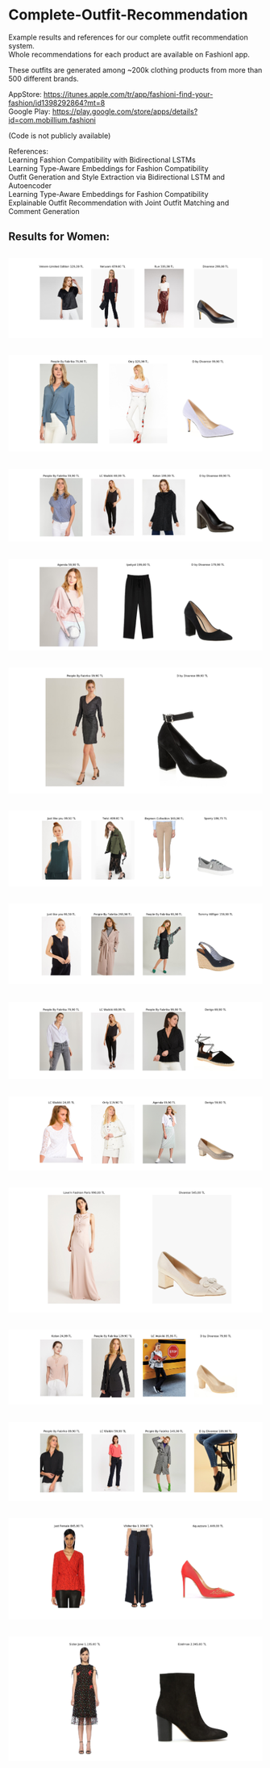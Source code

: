 # Complete-Outfit-Recommendation

Example results and references for our complete outfit recommendation system. <br/>
Whole recommendations for each product are available on FashionI app.

These outfits are generated among ~200k clothing products from more than 500 different brands. 

AppStore: https://itunes.apple.com/tr/app/fashioni-find-your-fashion/id1398292864?mt=8 <br/>
Google Play: https://play.google.com/store/apps/details?id=com.mobillium.fashioni <br/>

(Code is not publicly available)

References: <br/>
Learning Fashion Compatibility with Bidirectional LSTMs <br/>
Learning Type-Aware Embeddings for Fashion Compatibility <br/>
Outfit Generation and Style Extraction via Bidirectional LSTM and Autoencoder <br/>
Learning Type-Aware Embeddings for Fashion Compatibility <br/>
Explainable Outfit Recommendation with Joint Outfit Matching and Comment Generation <br/>


Results for Women:
---
![Example-1](images/21936163_2_2.png)
---
![Example-2](images/21926710_1_2.png)
---
![Example-3](images/19718046_2_2.png)
---
![Example-4](images/20418394_2_2.png)
---
![Example-5](images/20469366_2_2.png)
---
![Example-6](images/20490397_2_2.png)
---
![Example-7](images/20490402_0_2.png)
---
![Example-8](images/20580528_0_2.png)
---
![Example-9](images/20617806_2_2.png)
---
![Example-10](images/20668187_0_2.png)
---
![Example-11](images/20706009_0_2.png)
---
![Example-12](images/21857449_0_2.png)
---
![Example-13](images/21923333_1_2.png)
---
![Example-14](images/21924648_0_2.png)
---
